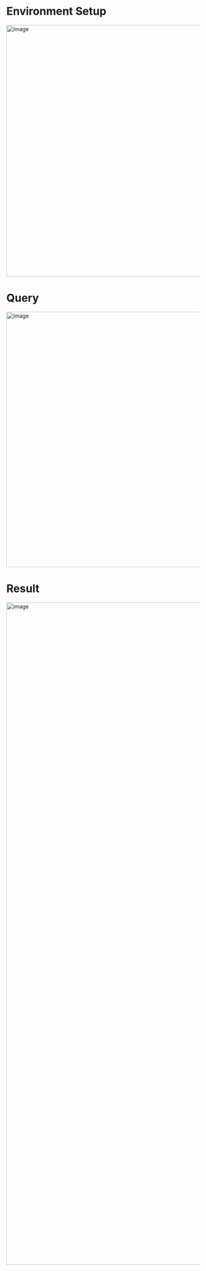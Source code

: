 # Environment Setup
<img width="656" alt="image" src="https://github.com/user-attachments/assets/d246d0d4-87f5-45a2-af8b-8406139c5a1e">

# Query 
<img width="666" alt="image" src="https://github.com/user-attachments/assets/c12d6b30-505b-4c25-bfad-e74b4f20c8f3">

# Result
<img width="1728" alt="image" src="https://github.com/user-attachments/assets/2607d959-60e2-4743-8c6b-b57f6391c851">

